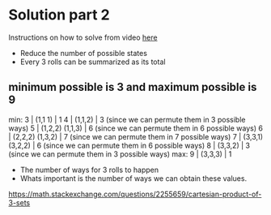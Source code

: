 # Solution part 2

Instructions on how to solve from video [here](https://www.youtube.com/watch?v=tEPgMuqZZGE)

* Reduce the number of possible states
* Every 3 rolls can be summarized as its total

minimum possible is 3
and maximum possible is 9
----
min:    3 | (1,1 1)         | 1
        4 | (1,1,2)         | 3 (since we can permute them in 3 possible ways)
        5 | (1,2,2) (1,1,3) | 6 (since we can permute them in 6 possible ways)
        6 | (2,2,2) (1,3,2) | 7 (since we can permute them in 7 possible ways)
        7 | (3,3,1) (3,2,2) | 6 (since we can permute them in 6 possible ways)
        8 | (3,3,2)         | 3 (since we can permute them in 3 possible ways)
max:    9 | (3,3,3)         | 1

* The number of ways for 3 rolls to happen
* Whats important is the number of ways we can obtain these values.

https://math.stackexchange.com/questions/2255659/cartesian-product-of-3-sets
